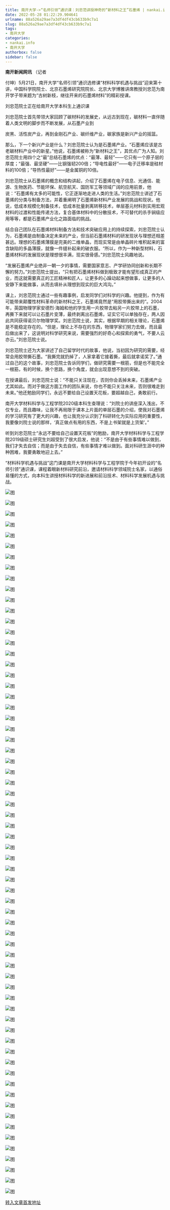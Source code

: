 ```yaml
---
title: 南开大学->“名师引领”通识课：刘忠范讲授神奇的“新材料之王”石墨烯 | nankai.info
date: 2022-05-28 01:22:29.904641
urlname: 88a526a29ae7a3df4df43cb633b9c7a1
slug: 88a526a29ae7a3df4df43cb633b9c7a1
tags: 
- 南开大学
categories:
- nankai.info
- 南开大学
authorbox: false
sidebar: false
---
```

**南开新闻网讯** （记者

付坤）5月21日，南开大学“名师引领”通识选修课“材料科学机遇与挑战”迎来第十讲，中国科学院院士、北京石墨烯研究院院长、北京大学博雅讲席教授刘忠范为南开学子带来题为“古树新枝，继往开来的石墨烯材料”的精彩授课。

刘忠范院士正在给南开大学本科生上通识课

刘忠范院士首先带领大家回顾了碳材料的发展史，从远古到现在，碳材料一直伴随着人类文明的脚步而不断发展，从石墨产业到
<!--more-->
炭黑、活性炭产业，再到金刚石产业、碳纤维产业，碳家族是新兴产业的摇篮。

那么，下一个新兴产业是什么？刘忠范院士认为是石墨烯产业。“石墨烯应该是古老碳材料产业中的新星。”他说，石墨烯被称为“新材料之王”，其优点广为人知。刘忠范院士用四个之“最”总结石墨烯的优点：“最薄、最轻”——它只有一个原子层的厚度；“最强、最坚硬”——比钢强韧200倍；“导电性最好”——电子迁移率是硅材料的100倍；“导热性最好”——是金属铜的10倍。

刘忠范院士从石墨烯的概念和结构讲起，介绍了石墨烯在电子信息、光通信、能源、生物医药、节能环保、航空航天、国防军工等领域广阔的应用前景，他说：“石墨烯有太多的可能性，它正逐渐地走进人类的生活。”刘忠范院士讲述了石墨烯的分类与制备方法，并着重阐明了石墨烯新材料产业发展的挑战和现状。他说，低成本规模化制备技术，低成本批量剥离转移技术，单层基元材料到实用宏观材料的过渡和性能传递方法，复合基体材料中的分散技术，不可替代的杀手锏级应用等等，都是石墨烯产业化之路面临的挑战。

结合自己团队在石墨烯材料制备方法和技术突破应用上的持续探索，刘忠范院士认为，石墨烯是由制备决定未来的产业，但当前石墨烯材料的研发现状与理想还相差甚远。理想的石墨烯薄膜是完美的二维单晶，而现实常是由单晶碎片堆积起来的富含缺陷的多晶薄膜，就像一件缝补起来的破衣服。“所以，作为一种新型材料，石墨烯材料的发展现状是理想很丰满，现实很骨感。”刘忠范院士风趣地说。

“发展石墨烯产业绝非一朝一夕的事情，需要国家意志、产学研协同创新和长期不懈的努力。”刘忠范院士提出，“只有把石墨烯材料做到极致才能有望形成真正的产业，而这就需要真正的工匠精神和匠人，让更多的心躁动起来想做事，让更多的人安静下来能做事，从而去填补从理想到现实的巨大鸿沟。”

课上，刘忠范院士通过一些有趣事例，启发同学们对科学的兴趣。他提到，作为有可能带来颠覆性材料革命的新材料之王，石墨烯竟然是“用胶带撕出来的”。2004年，英国物理学家安德烈·海姆和他的学生用一片胶带去粘另一片胶带上的石墨，再撕下来就可以让石墨片变薄，最终剥离出石墨烯，证实它可以单独存在，两人因此共同获得诺贝尔物理学奖。刘忠范院士说，其实，根据早期的相关理论，石墨烯是不能稳定存在的。“但是，理论上不存在的东西，物理学家们努力去做，而且最后做出来了，这说明对科学研究来说，需要强烈的好奇心和探索的勇气，不要人云亦云。”刘忠范院士说。

刘忠范院士还为大家讲述了自己留学时代的故事，他说，当初因为研究的需要，经常会用胶带撕石墨。“我撕完就扔掉了，人家拿着它接着撕，最后就拿诺奖了。”通过自己的这个故事，刘忠范院士告诉同学们，做研究需要一根筋，但是也不能完全一根筋，有的时候，换个思路，换个角度，就会出现意想不到的突破。

在授课最后，刘忠范院士说：“不能只关注现在，否则你会丢掉未来，石墨烯产业尤其如此。而对于做这方面工作的团队来说，你也不能只关注未来，否则很难走到未来。”他还勉励同学们，永远不要给自己设置天花板，要超越自己，勇敢前行。

南开大学材料科学与工程学院2020级本科生查理说：“刘院士的讲座深入浅出，不仅专业，而且趣味，让我不再局限于课本上片面的单层石墨的介绍，使我对石墨烯的学习研究有了更大的兴趣，也让我充分认识到了科研转化为实际应用的重要性，我要像刘院士说的那样，‘真正做点有用的东西，不是上书架就是上货架’。”

听到刘忠范院士“永远不要给自己设置天花板”的勉励，南开大学材料科学与工程学院2019级硕士研究生刘超受到了很大启发，他说：“不是由于有些事情难以做到，我们才失去自信；而是由于失去自信，有些事情才难以做到。面对科研生涯中的种种困难，我要勇敢地迎上去。”

“材料科学机遇与挑战”这门课是南开大学材料科学与工程学院于今年初开设的“名师引领”通识课，课程着眼新材料研究前沿，邀请材料科学领域院士名家，以通俗易懂的方式，向本科生讲授材料科学的新进展和前沿技术、材料科学发展机遇与挑战。

![图](http://news.nankai.edu.cn/ywsd/system/2022/05/25/g)

![图](http://news.nankai.edu.cn/ywsd/system/2022/05/25/p)

![图](http://news.nankai.edu.cn/ywsd/system/2022/05/25/j)

![图](http://news.nankai.edu.cn/ywsd/system/2022/05/25/)

![图](http://news.nankai.edu.cn/ywsd/system/2022/05/25/1)

![图](http://news.nankai.edu.cn/ywsd/system/2022/05/25/5)

![图](http://news.nankai.edu.cn/ywsd/system/2022/05/25/d)

![图](http://news.nankai.edu.cn/ywsd/system/2022/05/25/8)

![图](http://news.nankai.edu.cn/ywsd/system/2022/05/25/7)

![图](http://news.nankai.edu.cn/ywsd/system/2022/05/25/c)

![图](http://news.nankai.edu.cn/ywsd/system/2022/05/25/0)

![图](http://news.nankai.edu.cn/ywsd/system/2022/05/25/c)

![图](http://news.nankai.edu.cn/ywsd/system/2022/05/25/_)

![图](http://news.nankai.edu.cn/ywsd/system/2022/05/25/7)

![图](http://news.nankai.edu.cn/ywsd/system/2022/05/25/9)

![图](http://news.nankai.edu.cn/ywsd/system/2022/05/25/9)

![图](http://news.nankai.edu.cn/ywsd/system/2022/05/25/5)

![图](http://news.nankai.edu.cn/ywsd/system/2022/05/25/4)

![图](http://news.nankai.edu.cn/ywsd/system/2022/05/25/0)

![图](http://news.nankai.edu.cn/ywsd/system/2022/05/25/0)

![图](http://news.nankai.edu.cn/ywsd/system/2022/05/25/0)

![图](http://news.nankai.edu.cn/ywsd/system/2022/05/25/3)

![图](http://news.nankai.edu.cn/ywsd/system/2022/05/25/0)

![图](http://news.nankai.edu.cn/ywsd/system/2022/05/25/0)

![图](http://news.nankai.edu.cn/)

![图](http://news.nankai.edu.cn/ywsd/system/2022/05/25/9)

![图](http://news.nankai.edu.cn/ywsd/system/2022/05/25/5)

![图](http://news.nankai.edu.cn/ywsd/system/2022/05/25/4)

![图](http://news.nankai.edu.cn/)

![图](http://news.nankai.edu.cn/ywsd/system/2022/05/25/0)

![图](http://news.nankai.edu.cn/ywsd/system/2022/05/25/0)

![图](http://news.nankai.edu.cn/ywsd/system/2022/05/25/0)

![图](http://news.nankai.edu.cn/)

![图](http://news.nankai.edu.cn/ywsd/system/2022/05/25/3)

![图](http://news.nankai.edu.cn/ywsd/system/2022/05/25/0)

![图](http://news.nankai.edu.cn/ywsd/system/2022/05/25/0)

![图](http://news.nankai.edu.cn/)

![图](http://news.nankai.edu.cn/ywsd/system/2022/05/25/c)

![图](http://news.nankai.edu.cn/ywsd/system/2022/05/25/i)

![图](http://news.nankai.edu.cn/ywsd/system/2022/05/25/p)

![图](http://news.nankai.edu.cn/)

![图](http://news.nankai.edu.cn/ywsd/system/2022/05/25/n)

![图](http://news.nankai.edu.cn/ywsd/system/2022/05/25/c)

![图](http://news.nankai.edu.cn/ywsd/system/2022/05/25/)

![图](http://news.nankai.edu.cn/ywsd/system/2022/05/25/u)

![图](http://news.nankai.edu.cn/ywsd/system/2022/05/25/d)

![图](http://news.nankai.edu.cn/ywsd/system/2022/05/25/e)

![图](http://news.nankai.edu.cn/ywsd/system/2022/05/25/)

![图](http://news.nankai.edu.cn/ywsd/system/2022/05/25/i)

![图](http://news.nankai.edu.cn/ywsd/system/2022/05/25/a)

![图](http://news.nankai.edu.cn/ywsd/system/2022/05/25/k)

![图](http://news.nankai.edu.cn/ywsd/system/2022/05/25/n)

![图](http://news.nankai.edu.cn/ywsd/system/2022/05/25/a)

![图](http://news.nankai.edu.cn/ywsd/system/2022/05/25/n)

![图](http://news.nankai.edu.cn/ywsd/system/2022/05/25/)

![图](http://news.nankai.edu.cn/ywsd/system/2022/05/25/s)

![图](http://news.nankai.edu.cn/ywsd/system/2022/05/25/w)

![图](http://news.nankai.edu.cn/ywsd/system/2022/05/25/e)

![图](http://news.nankai.edu.cn/ywsd/system/2022/05/25/n)

![图](http://news.nankai.edu.cn/)

![图](http://news.nankai.edu.cn/)

![图](http://news.nankai.edu.cn/ywsd/system/2022/05/25/:)

![图](http://news.nankai.edu.cn/ywsd/system/2022/05/25/p)

![图](http://news.nankai.edu.cn/ywsd/system/2022/05/25/t)

![图](http://news.nankai.edu.cn/ywsd/system/2022/05/25/t)

![图](http://news.nankai.edu.cn/ywsd/system/2022/05/25/h)

[转入文章首发地址](http://news.nankai.edu.cn/ywsd/system/2022/05/25/030051469.shtml)